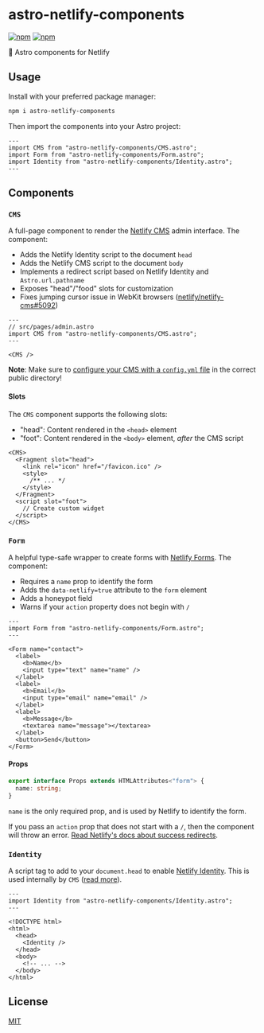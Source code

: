 # astro-netlify-components

[![npm](https://img.shields.io/npm/v/astro-netlify-components.svg)](https://npmjs.com/package/astro-netlify-components) [![npm](https://img.shields.io/npm/dt/astro-netlify-components.svg)](https://npmjs.com/package/astro-netlify-components)

🌌 Astro components for Netlify

## Usage

Install with your preferred package manager:

```bash
npm i astro-netlify-components
```

Then import the components into your Astro project:

```astro
---
import CMS from "astro-netlify-components/CMS.astro";
import Form from "astro-netlify-components/Form.astro";
import Identity from "astro-netlify-components/Identity.astro";
---
```

## Components

### `CMS`

A full-page component to render the [Netlify CMS](https://www.netlifycms.org/) admin interface. The component:

- Adds the Netlify Identity script to the document `head`
- Adds the Netlify CMS script to the document `body`
- Implements a redirect script based on Netlify Identity and `Astro.url.pathname`
- Exposes "head"/"food" slots for customization
- Fixes jumping cursor issue in WebKit browsers ([netlify/netlify-cms#5092](https://github.com/netlify/netlify-cms/issues/5092))

```astro
---
// src/pages/admin.astro
import CMS from "astro-netlify-components/CMS.astro";
---

<CMS />
```

**Note**: Make sure to [configure your CMS with a `config.yml` file](https://www.netlifycms.org/docs/configuration-options/) in the correct public directory!

#### Slots

The `CMS` component supports the following slots:

- "head": Content rendered in the `<head>` element
- "foot": Content rendered in the `<body>` element, _after_ the CMS script

```astro
<CMS>
  <Fragment slot="head">
    <link rel="icon" href="/favicon.ico" />
    <style>
      /** ... */
    </style>
  </Fragment>
  <script slot="foot">
    // Create custom widget
  </script>
</CMS>
```

### `Form`

A helpful type-safe wrapper to create forms with [Netlify Forms](https://docs.netlify.com/forms/setup/). The component:

- Requires a `name` prop to identify the form
- Adds the `data-netlify=true` attribute to the `form` element
- Adds a honeypot field
- Warns if your `action` property does not begin with `/`

```astro
---
import Form from "astro-netlify-components/Form.astro";
---

<Form name="contact">
  <label>
    <b>Name</b>
    <input type="text" name="name" />
  </label>
  <label>
    <b>Email</b>
    <input type="email" name="email" />
  </label>
  <label>
    <b>Message</b>
    <textarea name="message"></textarea>
  </label>
  <button>Send</button>
</Form>
```

#### Props

```ts
export interface Props extends HTMLAttributes<"form"> {
  name: string;
}
```

`name` is the only required prop, and is used by Netlify to identify the form.

If you pass an `action` prop that does not start with a `/`, then the component will throw an error. [Read Netlify's docs about success redirects](https://docs.netlify.com/forms/setup/#success-messages).

### `Identity`

A script tag to add to your `document.head` to enable [Netlify Identity](https://docs.netlify.com/visitor-access/identity/). This is used internally by `CMS` ([read more](https://www.netlifycms.org/docs/add-to-your-site/#add-the-netlify-identity-widget)).

```astro
---
import Identity from "astro-netlify-components/Identity.astro";
---

<!DOCTYPE html>
<html>
  <head>
    <Identity />
  </head>
  <body>
    <!-- ... -->
  </body>
</html>

```

## License

[MIT](/LICENSE)
